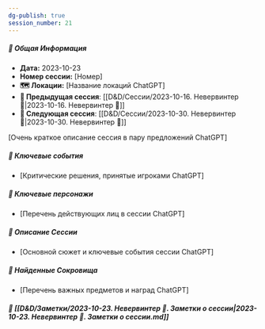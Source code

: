 ```yaml
---
dg-publish: true
session_number: 21
---
```


##### 📅 Общая Информация

- **Дата:** 2023-10-23
- **Номер cессии:** [Номер]
- **🗺️ Локации:** [Название локаций ChatGPT]
- **🔗 Предыдущая сессия**: [[D&D/Сессии/2023-10-16. Невервинтер 🛑\|2023-10-16. Невервинтер 🛑]]
- **🔗 Следующая сессия**: [[D&D/Сессии/2023-10-30. Невервинтер 🛑\|2023-10-30. Невервинтер 🛑]]

[Очень краткое описание сессия в пару предложений ChatGPT]
##### 🔑 **Ключевые события** 
- [Критические решения, принятые игроками ChatGPT]
##### 🧍 **Ключевые персонажи** 
- [Перечень действующих лиц в сессии ChatGPT]
##### 📖 **Описание Сессии** 
- [Основной сюжет и ключевые события сессии ChatGPT]
##### 💎 **Найденные Сокровища** 
- [Перечень важных предметов и наград ChatGPT]
##### 📝 **[[D&D/Заметки/2023-10-23. Невервинтер 🛑. Заметки о сессии\|2023-10-23. Невервинтер 🛑. Заметки о сессии.md]]**